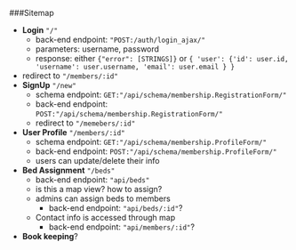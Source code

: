 ###Sitemap

*   **Login** `"/"`
    *   back-end endpoint: `"POST:/auth/login_ajax/"`
    *   parameters: username, password
    *   response: either `{"error": [STRINGS]}` or `{ 'user': {'id': user.id, 'username': user.username, 'email': user.email } }`
*   redirect to `"/members/:id"`
*   **SignUp** `"/new"`
    *   schema endpoint: `GET:"/api/schema/membership.RegistrationForm/"`
    *   back-end endpoint: `POST:"/api/schema/membership.RegistrationForm/"`
    *   redirect to `"/memebers/:id"`
*   **User Profile** `"/members/:id"`
    *   schema endpoint: `GET:"/api/schema/membership.ProfileForm/"`
    *   back-end endpoint: `POST:"/api/schema/membership.ProfileForm/"`
    *   users can update/delete their info
*   **Bed Assignment** `"/beds"`
    *   back-end endpoint: `"api/beds"`
    *   is this a map view? how to assign?
    *   admins can assign beds to members
        *   back-end endpoint: `"api/beds/:id"`?
    *   Contact info is accessed through map
        *   back-end endpoint: `"api/members/:id"`?
*   **Book keeping**?
